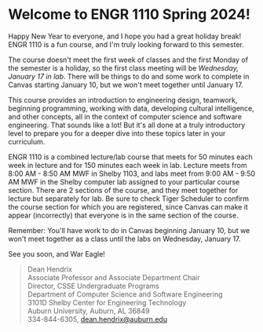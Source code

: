 # Welcome to ENGR 1110 Spring 2024!

Happy New Year to everyone, and I hope you had a great holiday break! ENGR 1110
is a fun course, and I'm truly looking forward to this semester. 

The course doesn't meet the first week of classes and the first Monday of the
semester is a holiday, so the first class meeting will be *Wednesday, January
17 in lab*. There will be things to do and some work to complete in Canvas
starting January 10, but we won't meet together until January 17.

This course provides an introduction to engineering design, teamwork, beginning
programming, working with data, developing cultural intelligence, and other
concepts, all in the context of computer science and software engineering. That
sounds like a lot! But it's all done at a truly introductory level to prepare
you for a deeper dive into these topics later in your curriculum.

ENGR 1110 is a combined lecture/lab course that meets for 50 minutes each week
in lecture and for 150 minutes each week in lab. Lecture meets from 8:00 AM -
8:50 AM MWF in Shelby 1103, and labs meet from 9:00 AM - 9:50 AM MWF in the
Shelby computer lab assigned to your particular course section. There are 2
sections of the course, and they meet together for lecture but separately for
lab. Be sure to check Tiger Scheduler to confirm the course section for which
you are registered, since Canvas can make it appear (incorrectly) that everyone
is in the same section of the course. 

Remember: You'll have work to do in Canvas beginning January 10, but we won't
meet together as a class until the labs on Wednesday, January 17.

See you soon, and War Eagle!

> Dean Hendrix  
> Associate Professor and Associate Department Chair  
> Director, CSSE Undergraduate Programs  
> Department of Computer Science and Software Engineering  
> 3101D Shelby Center for Engineering Technology  
> Auburn University, Auburn, AL 36849  
> 334-844-6305, dean.hendrix@auburn.edu  

